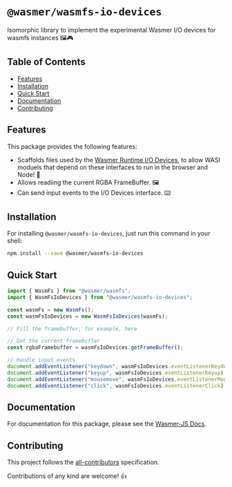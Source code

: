 # `@wasmer/wasmfs-io-devices`

Isomorphic library to implement the experimental Wasmer I/O devices for wasmfs instances 🖼️🎮

## Table of Contents

- [Features](#features)
- [Installation](#installation)
- [Quick Start](#quick-start)
- [Documentation](#documentation)
- [Contributing](#contributing)

## Features

This package provides the following features:

- Scaffolds files used by the [Wasmer Runtime I/O Devices](https://docs.wasmer.io/runtime/runtime), to allow WASI moduels that depend on these interfaces to run in the browser and Node! 📁
- Allows readiing the current RGBA FrameBuffer. 🖼️
- Can send input events to the I/O Devices interface. ⌨️

## Installation

For installing `@wasmer/wasmfs-io-devices`, just run this command in your shell:

```bash
npm install --save @wasmer/wasmfs-io-devices
```

## Quick Start

```js
import { WasmFs } from "@wasmer/wasmfs";
import { WasmFsIoDevices } from "@wasmer/wasmfs-io-devices";

const wasmFs = new WasmFs();
const wasmFsIoDevices = new WasmFsIoDevices(wasmFs);

// Fill the framebuffer, for example, here

// Get the current framebuffer
const rgbaFramebuffer = wasmFsIoDevices.getFrameBuffer();

// Handle input events
document.addEventListener("keydown", wasmFsIoDevices.eventListenerKeydown);
document.addEventListener("keyup", wasmFsIoDevices.eventListenerKeyup);
document.addEventListener("mousemove", wasmFsIoDevices.eventListenerMousemove);
document.addEventListener("click", wasmFsIoDevices.eventListenerClick);
```

## Documentation

For documentation for this package, please see the [Wasmer-JS Docs](https://docs.wasmer.io/wasmer-js/wasmer-js).

## Contributing

This project follows the [all-contributors](https://github.com/kentcdodds/all-contributors) specification.

Contributions of any kind are welcome! 👍
